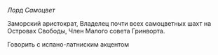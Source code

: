 *Лорд Самоцвет*

Заморский аристократ, Владелец почти всех самоцветных шахт на Островах Свободы, Член Малого совета Гринворта. 

Говорить с испано-латниским акцентом
